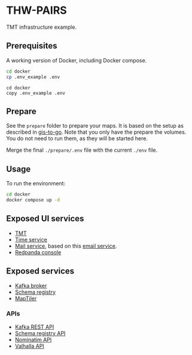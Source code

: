 # THW-PAIRS

TMT infrastructure example.

## Prerequisites

A working version of Docker, including Docker compose.

```bash
cd docker
cp .env_example .env
```

```dos
cd docker
copy .env_example .env
```

## Prepare

See the `prepare` folder to prepare your maps. It is based on the setup as described in [gis-to-go](https://github.com/erikvullings/gis-to-go). Note that you only have the prepare the volumes. You do not need to run them, as they will be started here. 

Merge the final `./prepare/.env` file with the current `./env` file.

## Usage

To run the environment:

```bash
cd docker
docker compose up -d
```

## Exposed UI services

- [TMT](http://localhost/tmt)
- [Time service](http://localhost/time)
- [Mail service](http://localhost/mail), based on this [email service](https://github.com/DRIVER-EU/email-gateway).
- [Redpanda console](http://localhost/console)

## Exposed services

- [Kafka broker](http://localhost:3501)
- [Schema registry](http://localhost:3502)
- [MapTiler](http://localhost/maptiler)

### APIs

- [Kafka REST API](http://localhost:3500/topics)
- [Schema registry API](http://localhost:3502/subjects)
- [Nominatim API](http://localhost/nominatim)
- [Valhalla API](http://localhost/valhalla)